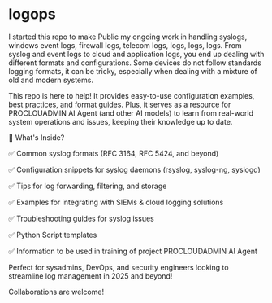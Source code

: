 # logops
I started this repo to make Public my ongoing work in handling syslogs, windows event logs, firewall logs, telecom logs, logs, logs, logs. From syslog and event logs to cloud and application logs, you end up dealing with different formats and configurations. Some devices do not follow standards logging formats, it can be tricky, especially when dealing with a mixture of old and modern systems. 

This repo is here to help! It provides easy-to-use configuration examples, best practices, and format guides. Plus, it serves as a resource for PROCLOUADMIN AI Agent (and other AI models) to learn from real-world system operations and issues, keeping their knowledge up to date.


🔹 What's Inside?


✅ Common syslog formats (RFC 3164, RFC 5424, and beyond)

✅ Configuration snippets for syslog daemons (rsyslog, syslog-ng, syslogd)

✅ Tips for log forwarding, filtering, and storage

✅ Examples for integrating with SIEMs & cloud logging solutions

✅ Troubleshooting guides for syslog issues

✅ Python Script templates

✅ Information to be used in training of project PROCLOUDADMIN AI Agent


Perfect for sysadmins, DevOps, and security engineers looking to streamline log management in 2025 and beyond!

Collaborations are welcome!  
